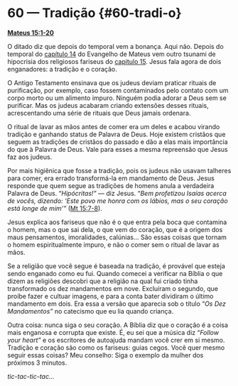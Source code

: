 # 60 — Tradição {#60-tradi-o}

[**Mateus 15:1-20**](http://bibliaonline.com.br/acf/mt/15/1-20)

O ditado diz que depois do temporal vem a bonança. Aqui não. Depois do temporal do [capítulo 14](http://bibliaonline.com.br/acf/mt/14) do Evangelho de Mateus vem outro tsunami de hipocrisia dos religiosos fariseus do [capitulo 15](http://bibliaonline.com.br/acf/mt/15). Jesus fala agora de dois enganadores: a tradição e o coração.

O Antigo Testamento ensinava que os judeus deviam praticar rituais de purificação, por exemplo, caso fossem contaminados pelo contato com um corpo morto ou um alimento impuro. Ninguém podia adorar a Deus sem se purificar. Mas os judeus acabaram criando extensões desses rituais, acrescentando uma série de rituais que Deus jamais ordenara.

O ritual de lavar as mãos antes de comer era um deles e acabou virando tradição e ganhando status de Palavra de Deus. Hoje existem cristãos que seguem as tradições de cristãos do passado e dão a elas mais importância do que à Palavra de Deus. Vale para esses a mesma repreensão que Jesus faz aos judeus.

Por mais higiênica que fosse a tradição, pois os judeus não usavam talheres para comer, era errado transformá-la em mandamento de Deus. Jesus responde que quem segue as tradições de homens anula a verdadeira Palavra de Deus. “_Hipócritas!”_ — diz Jesus. “_Bem profetizou Isaías acerca de vocês, dizendo: ‘Este povo me honra com os lábios, mas o seu coração está longe de mim’”_ ([Mt 15:7-8](http://bibliaonline.com.br/acf/mt/15/7-8)).

Jesus explica aos fariseus que não é o que entra pela boca que contamina o homem, mas o que sai dela, o que vem do coração, que é a origem dos maus pensamentos, imoralidades, calúnias... São essas coisas que tornam o homem espiritualmente impuro, e não o comer sem o ritual de lavar as mãos.

Se a religião que você segue é baseada na tradição, é provável que esteja sendo enganado como eu fui. Quando comecei a verificar na Bíblia o que dizem as religiões descobri que a religião na qual fui criado tinha transformado os dez mandamentos em nove. Excluíram o segundo, que proíbe fazer e cultuar imagens, e para a conta bater dividiram o último mandamento em dois. Era essa a versão que aparecia sob o título “_Os Dez Mandamentos”_ no catecismo que eu lia quando criança.

Outra coisa: nunca siga o seu coração. A Bíblia diz que o coração é a coisa mais enganosa e corrupta que existe. É, eu sei que a música diz “_Follow your heart”_ e os escritores de autoajuda mandam você crer em si mesmo. Tradição e coração são como os fariseus: guias cegos. Você quer mesmo seguir essas coisas? Meu conselho: Siga o exemplo da mulher dos próximos 3 minutos.

_tic-tac-tic-tac..._